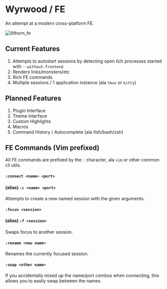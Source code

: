 # Wyrwood / FE

An attempt at a modern cross-platform FE.

![illthorn_fe](https://user-images.githubusercontent.com/1090434/61176194-924b7780-a58a-11e9-92eb-4fbc225f3828.png)

## Current Features

1. Attempts to autostart sessions by detecting open lich processes started with `--without-frontend`
2. Renders links/monsters/etc
3. Rich FE commands
4. Multiple sessions / 1 application instance (ala `tmux` or `kitty`)

## Planned Features

1. Plugin Interface
2. Theme Interface
3. Custom Highlights
4. Macros
5. Command History / Autocomplete (ala fish/bash/zsh)

## FE Commands (Vim prefixed)

All FE commands are prefixed by the `:` character, ala `vim` or other common cli utils.

#### `:connect <name> <port>`
#### (alias) `:c <name> <port>`

Attempts to create a new named session with the given arguments.

#### `:focus <session>`
#### (alias) `:f <session>`

Swaps focus to another session.

#### `:rename <new name>`

Renames the currently focused session.

#### `:swap <other name>`

If you accidentally mixed up the name/port combos when connecting, this allows you to easily swap between the names.